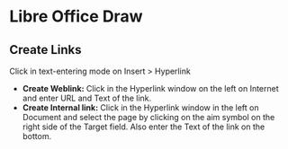 
# Libre Office Draw

## Create Links

Click in text-entering mode on Insert > Hyperlink

* **Create Weblink:** Click in the Hyperlink window on the left on Internet and enter URL and Text of the link.
* **Create Internal link:** Click in the Hyperlink window in the left on Document and select the page by clicking on the aim symbol on the right side of the Target field. Also enter the Text of the link on the bottom.